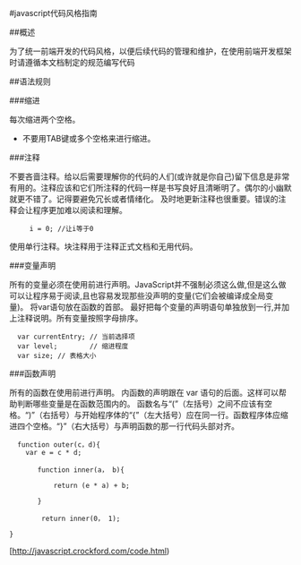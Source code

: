 #javascript代码风格指南

##概述

为了统一前端开发的代码风格，以便后续代码的管理和维护，在使用前端开发框架时请遵循本文档制定的规范编写代码

##语法规则

###缩进

每次缩进两个空格。

- 不要用TAB键或多个空格来进行缩进。

###注释

不要吝啬注释。给以后需要理解你的代码的人们(或许就是你自己)留下信息是非常有用的。注释应该和它们所注释的代码一样是书写良好且清晰明了。偶尔的小幽默就更不错了。记得要避免冗长或者情绪化。
及时地更新注释也很重要。错误的注释会让程序更加难以阅读和理解。

         i = 0; //让i等于0

使用单行注释。块注释用于注释正式文档和无用代码。

###变量声明

所有的变量必须在使用前进行声明。JavaScript并不强制必须这么做,但是这么做可以让程序易于阅读,且也容易发现那些没声明的变量(它们会被编译成全局变量)。
将var语句放在函数的首部。
最好把每个变量的声明语句单独放到一行,并加上注释说明。所有变量按照字母排序。

      var currentEntry; // 当前选择项
      var level;        // 缩进程度
      var size; // 表格大小

###函数声明

所有的函数在使用前进行声明。 内函数的声明跟在 var 语句的后面。这样可以帮助判断哪些变量是在函数范围内的。
函数名与“(”（左括号）之间不应该有空格。“)”（右括号）与开始程序体的“{”（左大括号）应在同一行。函数程序体应缩进四个空格。“}”（右大括号）与声明函数的那一行代码头部对齐。

      function outer(c，d){
        var e = c * d;

           function inner(a， b){

               return (e * a) + b;

           }

            return inner(0， 1);

    }

[http://javascript.crockford.com/code.html)
